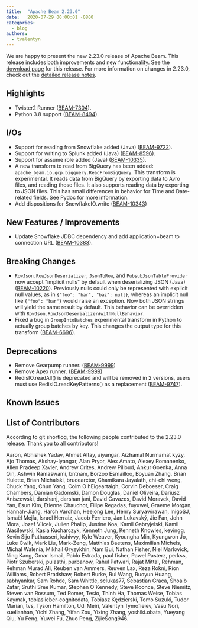 ```yaml
---
title:  "Apache Beam 2.23.0"
date:   2020-07-29 00:00:01 -0800
categories:
  - blog
authors:
  - tvalentyn
---
```

<!--
Licensed under the Apache License, Version 2.0 (the "License");
you may not use this file except in compliance with the License.
You may obtain a copy of the License at
http://www.apache.org/licenses/LICENSE-2.0
Unless required by applicable law or agreed to in writing, software
distributed under the License is distributed on an "AS IS" BASIS,
WITHOUT WARRANTIES OR CONDITIONS OF ANY KIND, either express or implied.
See the License for the specific language governing permissions and
limitations under the License.
-->
We are happy to present the new 2.23.0 release of Apache Beam. This release includes both improvements and new functionality.
See the [download page](/get-started/downloads/#2230-2020-07-29) for this release.<!--more-->
For more information on changes in 2.23.0, check out the
[detailed release notes](https://issues.apache.org/jira/secure/ReleaseNote.jspa?projectId=12319527&version=12347145).

## Highlights

* Twister2 Runner ([BEAM-7304](https://issues.apache.org/jira/browse/BEAM-7304)).
* Python 3.8 support ([BEAM-8494](https://issues.apache.org/jira/browse/BEAM-8494)).

## I/Os

* Support for reading from Snowflake added (Java) ([BEAM-9722](https://issues.apache.org/jira/browse/BEAM-9722)).
* Support for writing to Splunk added (Java) ([BEAM-8596](https://issues.apache.org/jira/browse/BEAM-8596)).
* Support for assume role added (Java) ([BEAM-10335](https://issues.apache.org/jira/browse/BEAM-10335)).
* A new transform to read from BigQuery has been added: `apache_beam.io.gcp.bigquery.ReadFromBigQuery`. This transform
  is experimental. It reads data from BigQuery by exporting data to Avro files, and reading those files. It also supports
  reading data by exporting to JSON files. This has small differences in behavior for Time and Date-related fields. See
  Pydoc for more information.
* Add dispositions for SnowflakeIO.write ([BEAM-10343](https://issues.apache.org/jira/browse/BEAM-10343))

## New Features / Improvements

* Update Snowflake JDBC dependency and add application=beam to connection URL ([BEAM-10383](https://issues.apache.org/jira/browse/BEAM-10383)).

## Breaking Changes

* `RowJson.RowJsonDeserializer`, `JsonToRow`, and `PubsubJsonTableProvider` now accept "implicit
  nulls" by default when deserializing JSON (Java) ([BEAM-10220](https://issues.apache.org/jira/browse/BEAM-10220)).
  Previously nulls could only be represented with explicit null values, as in
  `{"foo": "bar", "baz": null}`, whereas an implicit null like `{"foo": "bar"}` would raise an
  exception. Now both JSON strings will yield the same result by default. This behavior can be
  overridden with `RowJson.RowJsonDeserializer#withNullBehavior`.
* Fixed a bug in `GroupIntoBatches` experimental transform in Python to actually group batches by key.
  This changes the output type for this transform ([BEAM-6696](https://issues.apache.org/jira/browse/BEAM-6696)).

## Deprecations

* Remove Gearpump runner. ([BEAM-9999](https://issues.apache.org/jira/browse/BEAM-9999))
* Remove Apex runner. ([BEAM-9999](https://issues.apache.org/jira/browse/BEAM-9999))
* RedisIO.readAll() is deprecated and will be removed in 2 versions, users must use RedisIO.readKeyPatterns() as a replacement ([BEAM-9747](https://issues.apache.org/jira/browse/BEAM-9747)).

## Known Issues

## List of Contributors

According to git shortlog, the following people contributed to the 2.23.0 release. Thank you to all contributors!

Aaron, Abhishek Yadav, Ahmet Altay, aiyangar, Aizhamal Nurmamat kyzy, Ajo Thomas, Akshay-Iyangar, Alan Pryor, Alex Amato, Alexey Romanenko, Allen Pradeep Xavier, Andrew Crites, Andrew Pilloud, Ankur Goenka, Anna Qin, Ashwin Ramaswami, bntnam, Borzoo Esmailloo, Boyuan Zhang, Brian Hulette, Brian Michalski, brucearctor, Chamikara Jayalath, chi-chi weng, Chuck Yang, Chun Yang, Colm O hEigeartaigh, Corvin Deboeser, Craig Chambers, Damian Gadomski, Damon Douglas, Daniel Oliveira, Dariusz Aniszewski, darshanj, darshan jani, David Cavazos, David Moravek, David Yan, Esun Kim, Etienne Chauchot, Filipe Regadas, fuyuwei, Graeme Morgan, Hannah-Jiang, Harch Vardhan, Heejong Lee, Henry Suryawirawan, InigoSJ, Ismaël Mejía, Israel Herraiz, Jacob Ferriero, Jan Lukavský, Jie Fan, John Mora, Jozef Vilcek, Julien Phalip, Justine Koa, Kamil Gabryjelski, Kamil Wasilewski, Kasia Kucharczyk, Kenneth Jung, Kenneth Knowles, kevingg, Kevin Sijo Puthusseri, kshivvy, Kyle Weaver, Kyoungha Min, Kyungwon Jo, Luke Cwik, Mark Liu, Mark-Zeng, Matthias Baetens, Maximilian Michels, Michal Walenia, Mikhail Gryzykhin, Nam Bui, Nathan Fisher, Niel Markwick, Ning Kang, Omar Ismail, Pablo Estrada, paul fisher, Pawel Pasterz, perkss, Piotr Szuberski, pulasthi, purbanow, Rahul Patwari, Rajat Mittal, Rehman, Rehman Murad Ali, Reuben van Ammers, Reuven Lax, Reza Rokni, Rion Williams, Robert Bradshaw, Robert Burke, Rui Wang, Ruoyun Huang, sabhyankar, Sam Rohde, Sam Whittle, sclukas77, Sebastian Graca, Shoaib Zafar, Sruthi Sree Kumar, Stephen O'Kennedy, Steve Koonce, Steve Niemitz, Steven van Rossum, Ted Romer, Tesio, Thinh Ha, Thomas Weise, Tobias Kaymak, tobiaslieber-cognitedata, Tobiasz Kędzierski, Tomo Suzuki, Tudor Marian, tvs, Tyson Hamilton, Udi Meiri, Valentyn Tymofieiev, Vasu Nori, xuelianhan, Yichi Zhang, Yifan Zou, Yixing Zhang, yoshiki.obata, Yueyang Qiu, Yu Feng, Yuwei Fu, Zhuo Peng, ZijieSong946.
